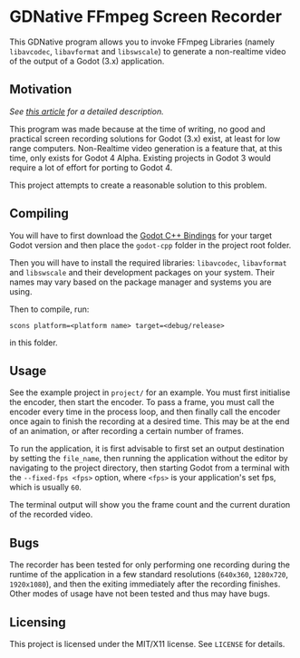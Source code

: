 GDNative FFmpeg Screen Recorder
===============================

This GDNative program allows you to invoke FFmpeg Libraries (namely `libavcodec`,
`libavformat` and `libswscale`) to generate a non-realtime video of the output
of a Godot (3.x) application.

## Motivation

*See [this article][article] for a detailed description.*

This program was made because at the time of writing, no good and practical 
screen recording solutions for Godot (3.x) exist, at least for low range
computers. Non-Realtime video generation is a feature that, at this time, only
exists for Godot 4 Alpha. Existing projects in Godot 3 would require a lot of
effort for porting to Godot 4.

This project attempts to create a reasonable solution to this problem.


## Compiling

You will have to first download the [Godot C++ Bindings][godot-cpp]
for your target Godot version and then place the `godot-cpp` folder in the
project root folder.

Then you will have to install the required libraries: `libavcodec`, `libavformat` and `libswscale` and their development packages on your system. Their names may vary based on the package manager and systems you are using.

Then to compile, run:

```
scons platform=<platform name> target=<debug/release>

```

in this folder. 

## Usage

See the example project in `project/` for an example. You must first initialise
the encoder, then start the encoder. To pass a frame, you must call the
encoder every time in the process loop, and then finally call the encoder once
again to finish the recording at a desired time. This may be at the end of an
animation, or after recording a certain number of frames.

To run the application, it is first advisable to first set an output destination
by setting the `file_name`, then running the application without the editor by
navigating to  the project directory, then starting Godot from a terminal with
the `--fixed-fps <fps>` option, where `<fps>` is your application's set fps,
which is usually `60`.

The terminal output will show you the frame count and the current duration of
the recorded video.

## Bugs

The recorder has been tested for only performing one recording during the 
runtime of the application in a few standard resolutions (`640x360`, `1280x720`,
`1920x1080`), and then the exiting immediately after the recording finishes.
Other modes of usage have not been tested and thus may have bugs.

## Licensing

This project is licensed under the MIT/X11 license. See `LICENSE` for details.




[article]: https://visphort.net/articles/2
[godot-cpp]: https://github.com/godotengine/gdnative-demos/tree/master/cpp/simple
